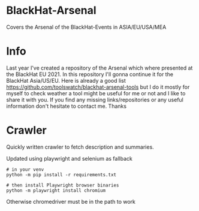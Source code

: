 # BlackHat-Arsenal
Covers the Arsenal of the BlackHat-Events in ASIA/EU/USA/MEA

# Info

Last year I've created a repository of the Arsenal which where presented at the BlackHat EU 2021. In this repository I'll gonna continue it for the BlackHat Asia/US/EU. 
Here is already a good list https://github.com/toolswatch/blackhat-arsenal-tools but I do it mostly for myself to check weather a tool might be useful for me or not and I like to share it with you. If you find any missing links/repositories or any useful information don't hesitate to contact me. Thanks

# Crawler

Quickly written crawler to fetch description and summaries.

Updated using playwright and selenium as fallback
```
# in your venv
python -m pip install -r requirements.txt

# then install Playwright browser binaries
python -m playwright install chromium
```

Otherwise chromedriver must be in the path to work
